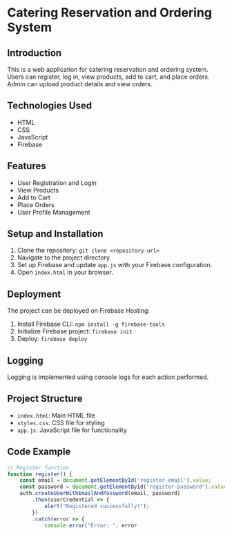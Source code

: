 # Catering Reservation and Ordering System

## Introduction
This is a web application for catering reservation and ordering system. Users can register, log in, view products, add to cart, and place orders. Admin can upload product details and view orders.

## Technologies Used
- HTML
- CSS
- JavaScript
- Firebase

## Features
- User Registration and Login
- View Products
- Add to Cart
- Place Orders
- User Profile Management

## Setup and Installation
1. Clone the repository: `git clone <repository-url>`
2. Navigate to the project directory.
3. Set up Firebase and update `app.js` with your Firebase configuration.
4. Open `index.html` in your browser.

## Deployment
The project can be deployed on Firebase Hosting:
1. Install Firebase CLI: `npm install -g firebase-tools`
2. Initialize Firebase project: `firebase init`
3. Deploy: `firebase deploy`

## Logging
Logging is implemented using console logs for each action performed.

## Project Structure
- `index.html`: Main HTML file
- `styles.css`: CSS file for styling
- `app.js`: JavaScript file for functionality

## Code Example
```javascript
// Register function
function register() {
    const email = document.getElementById('register-email').value;
    const password = document.getElementById('register-password').value;
    auth.createUserWithEmailAndPassword(email, password)
        .then(userCredential => {
            alert("Registered successfully!");
        })
        .catch(error => {
            console.error("Error: ", error
